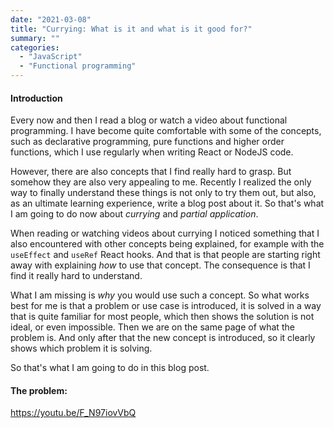 ```yaml
---
date: "2021-03-08"
title: "Currying: What is it and what is it good for?"
summary: ""
categories:
  - "JavaScript"
  - "Functional programming"
---
```


#### Introduction

Every now and then I read a blog or watch a video about functional programming. I have become quite comfortable with some of the concepts, such as declarative programming, pure functions and higher order functions, which I use regularly when writing React or NodeJS code.

However, there are also concepts that I find really hard to grasp. But somehow they are also very appealing to me. Recently I realized the only way to finally understand these things is not only to try them out, but also, as an ultimate learning experience, write a blog post about it. So that's what I am going to do now about _currying_ and _partial application_.

When reading or watching videos about currying I noticed something that I also encountered with other concepts being explained, for example with the `useEffect` and `useRef` React hooks. And that is that people are starting right away with explaining _how_ to use that concept. The consequence is that I find it really hard to understand.

What I am missing is _why_ you would use such a concept. So what works best for me is that a problem or use case is introduced, it is solved in a way that is quite familiar for most people, which then shows the solution is not ideal, or even impossible. Then we are on the same page of what the problem is. And only after that the new concept is introduced, so it clearly shows which problem it is solving.

So that's what I am going to do in this blog post.

#### The problem:

https://youtu.be/F_N97iovVbQ
